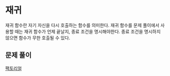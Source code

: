 # 재귀

재귀 함수란 자기 자신을 다시 호출하는 함수를 의미한다. 재귀 함수를 문제 풀이에서 사용할 때는 재귀 함수가 언제 끝날지, 종료 조건을 명시해야한다. 종료 조건을 명시하지 않으면 함수가 무한 호출될 수 있다.

## 문제 풀이

[팩토리얼](./팩토리얼/)
